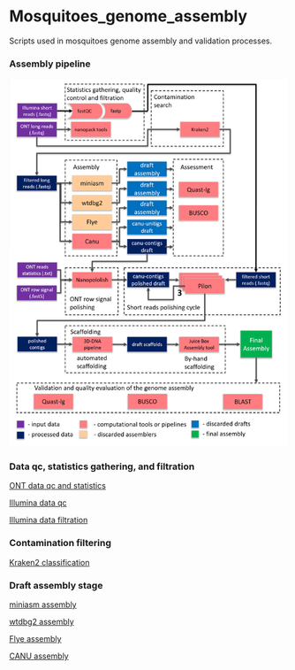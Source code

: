 # Mosquitoes_genome_assembly
Scripts used in mosquitoes genome assembly and validation processes.
### Assembly pipeline
![](pipeline.png)

### Data qc, statistics gathering, and filtration
[ONT data qc and statistics](/data_stats_qc_filtration/ONT_long_reads/qc_and_statistics.md)

[Illumina data qc](/data_stats_qc_filtration/Illumina_data/qc.md)

[Illumina data filtration](/data_stats_qc_filtration/Illumina_data/filtration.md)
### Contamination filtering

[Kraken2 classification](/contamination_search/kraken2.md)
### Draft assembly stage
[miniasm assembly](/draft_assembly/miniasm.md)

[wtdbg2 assembly](/draft_assembly/wtdbg2.md)

[Flye assembly](/draft_assembly/flye.md)

[CANU assembly](/draft_assembly/canu.md)
